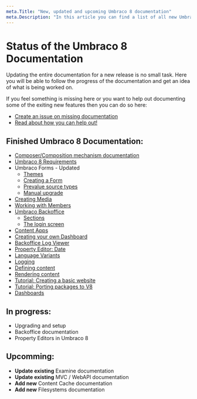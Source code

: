 ```yaml
---
meta.Title: "New, updated and upcoming Umbraco 8 documentation"
meta.Description: "In this article you can find a list of all new Umbraco 8 documentation, as well as see which documentation is currently being worked on."
---
```


# Status of the Umbraco 8 Documentation

Updating the entire documentation for a new release is no small task. Here you will be able to follow the progress of the documentation and get an idea of what is being worked on.

If you feel something is missing here or you want to help out documenting some of the exiting new features then you can do so here:

* [Create an issue on missing documentation](https://github.com/umbraco/UmbracoDocs/issues)
* [Read about how you can help out!](Contribute)

## Finished Umbraco 8 Documentation:

* [Composer/Composition mechanism documentation](Implementation/Composing/)
* [Umbraco 8 Requirements](Getting-Started/Setup/Requirements/index-v8.md)
* Umbraco Forms - Updated
    * [Themes](Add-ons/UmbracoForms/Developer/Themes/index-v8.md)
    * [Creating a Form](Add-ons/UmbracoForms/Editor/Creating-a-Form/index-v8.md)
    * [Prevalue source types](Add-ons/UmbracoForms/Editor/Defining-and-Attaching-Prevaluesources/Prevalue-source-types/index-v8.md)
    * [Manual upgrade](Add-ons/UmbracoForms/Installation/ManualUpgrade-v8.md)
* [Creating Media](Getting-Started/Data/Creating-Media/index-v8.md)
* [Working with Members](Getting-Started/Data/Members/index-v8.md)
* [Umbraco Backoffice](Getting-Started/Backoffice/index-v8)
    * [Sections](Getting-Started/Backoffice/Sections/index-v8)
    * [The login screen](Getting-Started/Backoffice/Login/index-v8)
* [Content Apps](Extending/Content-Apps/index-v8)
* [Creating your own Dashboard](Extending/Dashboards/index-v8)
* [Backoffice Log Viewer](Getting-Started/Backoffice/LogViewer/index-v8)
* [Property Editor: Date](Getting-Started/Backoffice/Property-Editors/Built-in-Property-Editors/Date/index-v8)
* [Language Variants](Getting-Started/Backoffice/Variants)
* [Logging](Getting-Started/Code/Debugging/Logging/index-v8)
* [Defining content](Getting-Started/Data/Defining-content/index-v8)
* [Rendering content](Getting-Started/Design/Rendering-Content/index-v8)
* [Tutorial: Creating a basic website](Tutorials/Creating-Basic-Site/index-v8)
* [Tutorial: Porting packages to V8](Tutorials/Porting-Packages-V8)
* [Dashboards](Extending/Dashboards/index-v8)

## In progress:

* Upgrading and setup
* Backoffice documentation
* Property Editors in Umbraco 8

## Upcomming:

* **Update existing** Examine documentation
* **Update existing** MVC / WebAPI documentation
* **Add new** Content Cache documentation
* **Add new** Filesystems documentation
